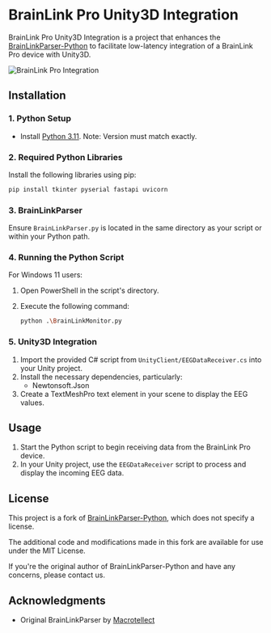 # BrainLink Pro Unity3D Integration

BrainLink Pro Unity3D Integration is a project that enhances the [BrainLinkParser-Python](https://github.com/Macrotellect/BrainLinkParser-Python) to facilitate low-latency integration of a BrainLink Pro device with Unity3D.

![BrainLink Pro Integration](https://github.com/user-attachments/assets/dcba5fa0-5556-47a9-b2bb-5eee024596c6)

## Installation

### 1. Python Setup
- Install [Python 3.11](https://www.python.org/downloads/).
Note: Version must match exactly.

### 2. Required Python Libraries
Install the following libraries using pip:

```bash
pip install tkinter pyserial fastapi uvicorn
```

### 3. BrainLinkParser
Ensure `BrainLinkParser.py` is located in the same directory as your script or within your Python path.

### 4. Running the Python Script
For Windows 11 users:
1. Open PowerShell in the script's directory.
2. Execute the following command:

   ```bash
   python .\BrainLinkMonitor.py
   ```

### 5. Unity3D Integration
1. Import the provided C# script from `UnityClient/EEGDataReceiver.cs` into your Unity project.
2. Install the necessary dependencies, particularly:
   - Newtonsoft.Json
3. Create a TextMeshPro text element in your scene to display the EEG values.

## Usage
1. Start the Python script to begin receiving data from the BrainLink Pro device.
2. In your Unity project, use the `EEGDataReceiver` script to process and display the incoming EEG data.

## License

This project is a fork of [BrainLinkParser-Python](https://github.com/Macrotellect/BrainLinkParser-Python), 
which does not specify a license. 

The additional code and modifications made in this fork are available for use under 
the MIT License. 

If you're the original author of BrainLinkParser-Python and have any concerns, 
please contact us.

## Acknowledgments
- Original BrainLinkParser by [Macrotellect](https://github.com/Macrotellect)
